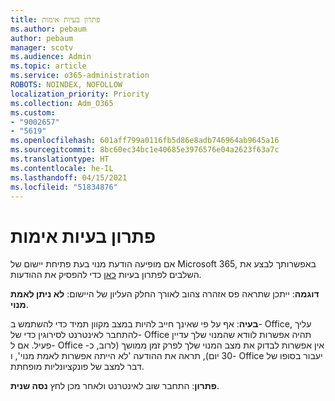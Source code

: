 ```yaml
---
title: פתרון בעיות אימות
ms.author: pebaum
author: pebaum
manager: scotv
ms.audience: Admin
ms.topic: article
ms.service: o365-administration
ROBOTS: NOINDEX, NOFOLLOW
localization_priority: Priority
ms.collection: Adm_O365
ms.custom:
- "9002657"
- "5619"
ms.openlocfilehash: 601aff799a0116fb5d86e8adb746964ab9645a16
ms.sourcegitcommit: 8bc60ec34bc1e40685e3976576e04a2623f63a7c
ms.translationtype: HT
ms.contentlocale: he-IL
ms.lasthandoff: 04/15/2021
ms.locfileid: "51834876"
---
```

# <a name="troubleshoot-verification-issues"></a>פתרון בעיות אימות

אם מופיעה הודעת מנוי בעת פתיחת יישום של Microsoft 365, באפשרותך לבצע את השלבים לפתרון בעיות [כאן](https://support.office.com/article/a-subscription-notice-appears-when-i-open-a-microsoft-365-application-4cabe32c-f594-4c0e-9191-3d3ade10cceb) כדי להפסיק את ההודעות.

**דוגמה**: ייתכן שתראה פס אזהרה צהוב לאורך החלק העליון של היישום: **לא ניתן לאמת מנוי**.

**בעיה**: אף על פי שאינך חייב להיות במצב מקוון תמיד כדי להשתמש ב- Office, עליך להתחבר לאינטרנט לסירוגין כדי של- Office תהיה אפשרות לוודא שהמנוי שלך עדיין פעיל. אם ל- Office אין אפשרות לבדוק את מצב המנוי שלך לפרק זמן ממושך (לרוב, כ- 30 יום), תראה את ההודעה 'לא הייתה אפשרות לאמת מנוי', ו- Office יעבור בסופו של דבר למצב של פונקציונליות מופחתת.

**פתרון**: התחבר שוב לאינטרנט ולאחר מכן לחץ **נסה שנית**.

